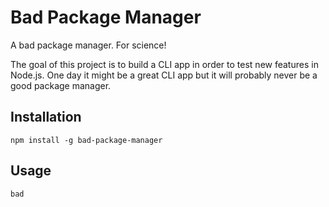 # Bad Package Manager

A bad package manager. For science!

The goal of this project is to build a CLI app in order to test new features in Node.js. One day it might be a great CLI app but it will probably never be a good package manager.

## Installation

`npm install -g bad-package-manager`

## Usage

`bad`
